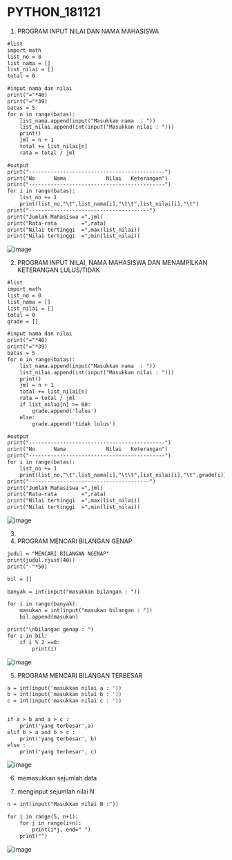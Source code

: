 # PYTHON_181121

1. PROGRAM INPUT NILAI DAN NAMA MAHASISWA

```y
#list
import math
list_no = 0
list_nama = []
list_nilai = []
total = 0

#input nama dan nilai
print("="*40)
print("="*39)
batas = 5
for n in range(batas):
    list_nama.append(input("Masukkan nama  : "))
    list_nilai.append(int(input("Masukkan nilai : ")))
    print()
    jml = n + 1
    total += list_nilai[n]
    rata = total / jml

#output
print("--------------------------------------------")
print("No      Nama             Nilai   Keterangan")
print("--------------------------------------------")
for i in range(batas):
    list_no += 1
    print(list_no,"\t",list_nama[i],"\t\t",list_nilai[i],"\t")
print("---------------------------------------")
print("Jumlah Mahasiswa =",jml)
print("Rata-rata        =",rata)
print("Nilai tertinggi  =",max(list_nilai))
print("Nilai tertinggi  =",min(list_nilai))
```
![image](https://user-images.githubusercontent.com/93015185/142443249-c1534d1b-3af3-4127-8733-5db6748f00a6.png)

2. PROGRAM INPUT NILAI, NAMA MAHASISWA DAN MENAMPILKAN KETERANGAN LULUS/TIDAK
```y
#list
import math
list_no = 0
list_nama = []
list_nilai = []
total = 0
grade = []

#input nama dan nilai
print("="*40)
print("="*39)
batas = 5
for n in range(batas):
    list_nama.append(input("Masukkan nama  : "))
    list_nilai.append(int(input("Masukkan nilai : ")))
    print()
    jml = n + 1
    total += list_nilai[n]
    rata = total / jml
    if list_nilai[n] >= 60:
        grade.append('lulus')
    else:
        grade.append('tidak lulus')

#output
print("--------------------------------------------")
print("No      Nama             Nilai   Keterangan")
print("--------------------------------------------")
for i in range(batas):
    list_no += 1
    print(list_no,"\t",list_nama[i],"\t\t",list_nilai[i],"\t",grade[i])
print("---------------------------------------")
print("Jumlah Mahasiswa =",jml)
print("Rata-rata        =",rata)
print("Nilai tertinggi  =",max(list_nilai))
print("Nilai tertinggi  =",min(list_nilai))
```
![image](https://user-images.githubusercontent.com/93015185/142434943-e61d8c27-b133-4b5f-96b1-b00098fb0186.png)

3.
4. PROGRAM MENCARI BILANGAN GENAP

```y
judul = "MENCARI BILANGAN NGENAP"
print(judul.rjust(40))
print("-"*50)

bil = []

banyak = int(input("masukkan bilangan : "))

for i in range(banyak):
    masukan = int(input("masukan bilangan : "))
    bil.append(masukan)

print("\nbilangan genap : ")
for i in bil:
    if i % 2 ==0:
        print(i)
 ```
 ![image](https://user-images.githubusercontent.com/93015185/142428185-cae52db4-b75e-45b8-93d9-c5d27dc07b85.png)

5. PROGRAM MENCARI BILANGAN TERBESAR

```y
a = int(input('masukkan nilai a : '))
b = int(input('masukkan nilai b : '))
c = int(input('masukkan nilai c : '))


if a > b and a > c :
    print('yang terbesar',a)
elif b > a and b > c :
    print('yang terbesar', b)
else :
    print('yang terbesar', c)
```
![image](https://user-images.githubusercontent.com/93015185/142427850-bb821d67-390a-44ae-944c-171bf5bb80e4.png)

6. memasukkan sejumlah data

7. menginput sejumlah nilai N

```y
n = int(input("Masukkan nilai N :"))

for i in range(5, n+1):
    for j in range(i+n):
        print(i*j, end=" ")
    print("")
```
![image](https://user-images.githubusercontent.com/93015185/142430104-88bbbe4d-e527-452a-a458-33f9d8a3804d.png)
